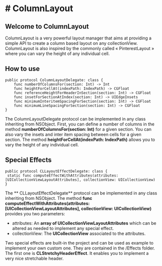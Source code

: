 # # ColumnLayout

## Welcome to ColumnLayout
ColumnLayout is a very powerful layout manager that aims at providing a simple API to create a column based layout on any collectionView.
ColumnLayout is also inspired by the commonly called « PinterestLayout »  where you can vary the height of any individual cell.

## How to use
```
public protocol ColumnLayoutDelegate: class {
    func numberOfColumnsFor(section: Int) -> Int
    func heightForCellAt(indexPath: IndexPath) -> CGFloat
    func referenceHeightForHeaderInSection(section: Int) -> CGFloat
    func insetForSectionAtIndex(section: Int) -> UIEdgeInsets
    func minimumInteritemSpacingForSection(section: Int) -> CGFloat
    func minimumLineSpacingForSection(section: Int) -> CGFloat
}
```

The ColumnLayoutDelegate protocol can be implemented in any class inheriting from NSObject.
First, you can define a number of columns in the method **numberOfColumnsFor(section: Int)** for a given section.
You can also vary the insets and inter item spacing between cells for a given section.
The method **heightForCellAt(indexPath: IndexPath)** allows you to vary the height of any individual cell.

## Special Effects
```
public protocol CLLayoutEffectDelegate: class {
 static func computeEffectWithAttributes(attributes: [UICollectionViewLayoutAttributes], collectionView: UICollectionView)
}
```

The ** CLLayoutEffectDelegate** protocol can be implemented in any class inheriting from NSObject.  The method **func computeEffectWithAttributes(attributes: [UICollectionViewLayoutAttributes], collectionView: UICollectionView)** provides you two parameters:
- attributes: An **array of UICollectionViewLayoutAttributes** which can be altered as needed to implement any special effect.
- collectionView: The **UICollectionView** associated to the attributes.

Two special effects are built-in the project and can be used as example to implement your own custom one. They are contained in the /Effects folder.
The first one is **CLStretchyHeaderEffect**. It enables you to implement a very nice stretchable header.

